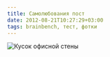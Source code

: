 ```yaml
---
title: Самолюбования пост
date: 2012-08-21T10:27:29+03:00
tags: brainbench, тест, фотки
---
```


![Кусок офисной стены](http://a51056ce8d9b948fb69e-8de36eb37b2366f5a76a776c3dee0b32.r42.cf1.rackcdn.com/certificates.jpg)